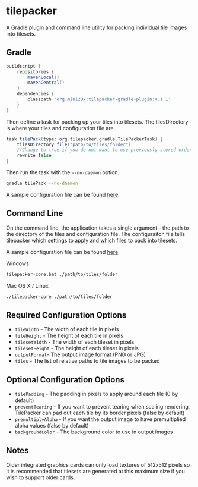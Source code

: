 tilepacker
==========

A Gradle plugin and command line utility for packing individual tile images into tilesets.

Gradle
---------

```gradle
buildscript {
    repositories {
		mavenLocal()
        mavenCentral()
    }
    dependencies {
		classpath 'org.mini2Dx:tilepacker-gradle-plugin:4.1.1'
    }
}
```

Then define a task for packing up your tiles into tilesets. The tilesDirectory is where your tiles and configuration file are.

```gradle
task tilePack(type: org.tilepacker.gradle.TilePackerTask) {
	tilesDirectory file("path/to/tiles/folder")
	//Change to true if you do not want to use previously stored order of tiles
	rewrite false
}
```

Then run the task with the ```--no-daemon``` option.

```bash
gradle tilePack --no-daemon
```

A sample configuration file can be found [here](https://raw.githubusercontent.com/tomcashman/tilepacker/master/config.sample.xml).

Command Line
---------
On the command line, the application takes a single argument - the path to the directory of the tiles and configuration file. The configuraiton file tells tilepacker which settings to apply and which files to pack into tilesets.

A sample configuration file can be found [here](https://raw.githubusercontent.com/tomcashman/tilepacker/master/config.sample.xml).

Windows

```bash
tilepacker-core.bat ./path/to/tiles/folder
```

Mac OS X / Linux

```bash
./tilepacker-core ./path/to/tiles/folder
```


Required Configuration Options
---------
 * ```tileWidth``` - The width of each tile in pixels
 * ```tileHeight``` - The height of each tile in pixels
 * ```tilesetWidth``` - The width of each tileset in pixels
 * ```tilesetHeight``` - The height of each tileset in pixels
 * ```outputFormat```- The output image format (PNG or JPG)
 * ```tiles``` - The list of relative paths to tile images to be packed
 
Optional Configuration Options
---------
 * ```tilePadding``` - The padding in pixels to apply around each tile (0 by default)
 * ```preventTearing``` - If you want to prevent tearing when scaling rendering, TilePacker can pad out each tile by its border pixels (false by default)
  * ```premultiplyAlpha``` - If you want the output image to have premultiplied alpha values (false by default)
   * ```backgroundColor``` - The background color to use in output images

Notes
---------
Older integrated graphics cards can only load textures of 512x512 pixels so it is recommended that tilesets are generated at this maximum size if you wish to support older cards.
